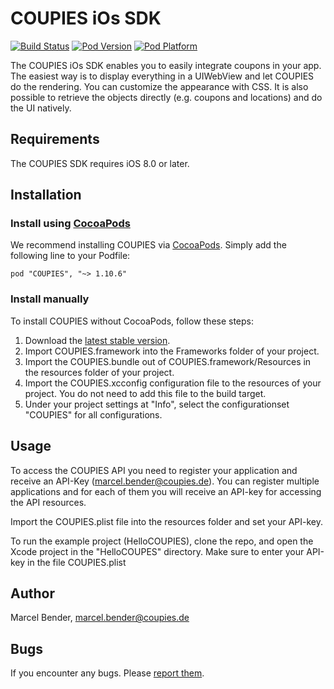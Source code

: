 # COUPIES iOs SDK

[![Build Status](http://img.shields.io/travis/coupies-gmbh/ios-sdk/master.svg?style=flat)](https://travis-ci.org/coupies-gmbh/ios-sdk)
[![Pod Version](http://img.shields.io/cocoapods/v/COUPIES.svg?style=flat)](http://cocoadocs.org/docsets/COUPIES/)
[![Pod Platform](http://img.shields.io/cocoapods/p/COUPIES.svg?style=flat)](http://cocoadocs.org/docsets/COUPIES/)

The COUPIES iOs SDK enables you to easily integrate coupons in your app. The easiest way is to display everything in a UIWebView and let COUPIES do the rendering. You can customize the appearance with CSS. It is also possible to retrieve the objects directly (e.g. coupons and locations) and do the UI natively.

## Requirements

The COUPIES SDK requires iOS 8.0 or later.

## Installation

### Install using [CocoaPods](http://cocoapods.org)

We recommend installing COUPIES via [CocoaPods](http://cocoapods.org). Simply add the following line to your Podfile:

    pod "COUPIES", "~> 1.10.6"

### Install manually

To install COUPIES without CocoaPods, follow these steps:

1. Download the [latest stable version](https://github.com/coupies-gmbh/ios-sdk/).
2. Import COUPIES.framework into the Frameworks folder of your project.
3. Import the COUPIES.bundle out of COUPIES.framework/Resources in the resources folder of your project.
5. Import the COUPIES.xcconfig configuration file to the resources of your project. You do not need to add this file to the build target.
6. Under your project settings at "Info", select the configurationset "COUPIES" for all configurations. 

## Usage

To access the COUPIES API you need to register your application and receive an API-Key (marcel.bender@coupies.de). You can register multiple applications and for each of them you will receive an API-key for accessing the API resources.

Import the COUPIES.plist file into the resources folder and set your API-key.

To run the example project (HelloCOUPIES), clone the repo, and open the Xcode project in the "HelloCOUPES" directory. Make sure to enter your API-key in the file COUPIES.plist

## Author

Marcel Bender, marcel.bender@coupies.de

## Bugs

If you encounter any bugs. Please [report them](https://github.com/coupies-gmbh/ios-sdk/issues).
